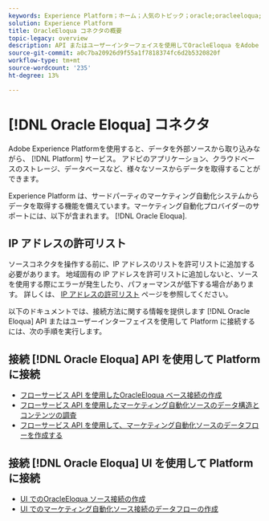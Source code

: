 ```yaml
---
keywords: Experience Platform；ホーム；人気のトピック；oracle;oracleeloqua;eloqua
solution: Experience Platform
title: OracleEloqua コネクタの概要
topic-legacy: overview
description: API またはユーザーインターフェイスを使用してOracleEloqua をAdobe Experience Platformに接続する方法を説明します。
source-git-commit: a0c7ba20926d9f55a1f7818374fc6d2b5320820f
workflow-type: tm+mt
source-wordcount: '235'
ht-degree: 13%

---
```


# [!DNL Oracle Eloqua] コネクタ

Adobe Experience Platformを使用すると、データを外部ソースから取り込みながら、 [!DNL Platform] サービス。 アドビのアプリケーション、クラウドベースのストレージ、データベースなど、様々なソースからデータを取得することができます。

Experience Platform は、サードパーティのマーケティング自動化システムからデータを取得する機能を備えています。マーケティング自動化プロバイダーのサポートには、以下が含まれます。 [!DNL Oracle Eloqua].

## IP アドレスの許可リスト

ソースコネクタを操作する前に、IP アドレスのリストを許可リストに追加する必要があります。 地域固有の IP アドレスを許可リストに追加しないと、ソースを使用する際にエラーが発生したり、パフォーマンスが低下する場合があります。 詳しくは、 [IP アドレスの許可リスト](../../ip-address-allow-list.md) ページを参照してください。

以下のドキュメントでは、接続方法に関する情報を提供します [!DNL Oracle Eloqua] API またはユーザーインターフェイスを使用して Platform に接続するには、次の手順を実行します。

## 接続 [!DNL Oracle Eloqua] API を使用して Platform に接続

* [フローサービス API を使用したOracleEloqua ベース接続の作成](../../tutorials/api/create/marketing-automation/oracle-eloqua.md)
* [フローサービス API を使用したマーケティング自動化ソースのデータ構造とコンテンツの調査](../../tutorials/api/explore/marketing-automation.md)
* [フローサービス API を使用して、マーケティング自動化ソースのデータフローを作成する](../../tutorials/api/collect/marketing-automation.md)

## 接続 [!DNL Oracle Eloqua] UI を使用して Platform に接続

* [UI でのOracleEloqua ソース接続の作成](../../tutorials/ui/create/marketing-automation/oracle-eloqua.md)
* [UI でのマーケティング自動化ソース接続のデータフローの作成](../../tutorials/ui/dataflow/marketing-automation.md)
